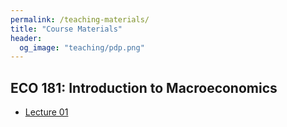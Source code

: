 ```yaml
---
permalink: /teaching-materials/
title: "Course Materials"
header: 
  og_image: "teaching/pdp.png"
---
```


##  ECO 181: Introduction to Macroeconomics 
- [Lecture 01](/files/pdf/teaching-materials/ECO_181_Lecture_01.pdf)

